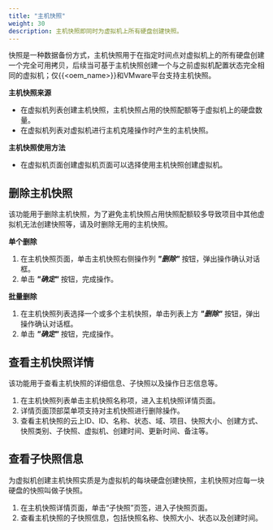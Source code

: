 ```yaml
---
title: "主机快照"
weight: 30
description: 主机快照即同时为虚拟机上所有硬盘创建快照。
---
```


快照是一种数据备份方式，主机快照用于在指定时间点对虚拟机上的所有硬盘创建一个完全可用拷贝，后续当可基于主机快照创建一个与之前虚拟机配置状态完全相同的虚拟机；仅{{<oem_name>}}和VMware平台支持主机快照。

**主机快照来源**

- 在虚拟机列表创建主机快照，主机快照占用的快照配额等于虚拟机上的硬盘数量。
- 在虚拟机列表对虚拟机进行主机克隆操作时产生的主机快照。

**主机快照使用方法**

- 在虚拟机页面创建虚拟机页面可以选择使用主机快照创建虚拟机。


## 删除主机快照 

该功能用于删除主机快照，为了避免主机快照占用快照配额较多导致项目中其他虚拟机无法创建快照等，请及时删除无用的主机快照。

**单个删除**

1. 在主机快照页面，单击主机快照右侧操作列 **_"删除"_** 按钮，弹出操作确认对话框。
2. 单击 **_"确定"_** 按钮，完成操作。

**批量删除**

1. 在主机快照列表选择一个或多个主机快照，单击列表上方 **_"删除"_** 按钮，弹出操作确认对话框。
2. 单击 **_"确定"_** 按钮，完成操作。

## 查看主机快照详情

该功能用于查看主机快照的详细信息、子快照以及操作日志信息等。

1. 在主机快照列表单击主机快照名称项，进入主机快照详情页面。
2. 详情页面顶部菜单项支持对主机快照进行删除操作。
3. 查看主机快照的云上ID、ID、名称、状态、域、项目、快照大小、创建方式、快照类别、子快照、虚拟机、创建时间、更新时间、备注等。

## 查看子快照信息

为虚拟机创建主机快照实质是为虚拟机的每块硬盘创建快照，主机快照对应每一块硬盘的快照叫做子快照。

1. 在主机快照详情页面，单击“子快照”页签，进入子快照页面。
2. 查看主机快照的子快照信息，包括快照名称、快照大小、状态以及创建时间。

